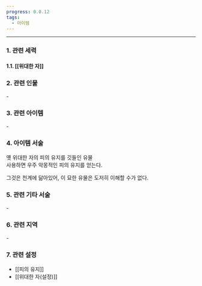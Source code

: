 ```yaml
---
progress: 0.0.12
tags:
  - 아이템
---
```

---
### 1. 관련 세력 
#### 1.1. [[위대한 자]]

### 2. 관련 인물
\-
### 3. 관련 아이템
\-

### 4. 아이템 서술
옛 위대한 자의 피의 유지를 깃들인 유물  
사용하면 우주 악몽적인 피의 유지를 얻는다.  
  
그것은 천계에 닮아있어, 이 묘한 유물은 도저히 이해할 수가 없다.

### 5. 관련 기타 서술
\-

### 6. 관련 지역
\-

### 7. 관련 설정
- [[피의 유지]]
- [[위대한 자(설정)]]